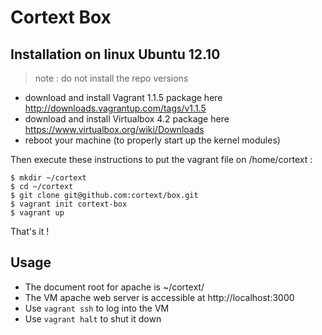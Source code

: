 Cortext Box
===========

Installation on linux Ubuntu 12.10
----------------------------------

> note : do not install the repo versions

   * download and install Vagrant 1.1.5 package here http://downloads.vagrantup.com/tags/v1.1.5
   * download and install Virtualbox 4.2 package here https://www.virtualbox.org/wiki/Downloads
   * reboot your machine (to properly start up the kernel modules)

Then execute these instructions to put the vagrant file on /home/cortext  :

    $ mkdir ~/cortext
    $ cd ~/cortext
    $ git clone git@github.com:cortext/box.git 
    $ vagrant init cortext-box 
    $ vagrant up

That's it !

Usage
-----
  * The document root for apache is  ~/cortext/
  * The VM apache web server is accessible at http://localhost:3000
  * Use `vagrant ssh` to log into the VM
  * Use `vagrant halt` to shut it down

